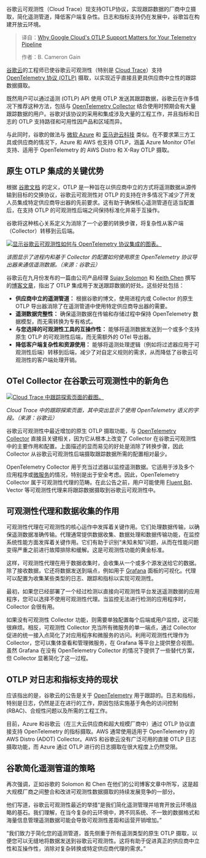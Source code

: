 <!--
title: 谷歌云OTLP支持：你的遥测管道为何不可或缺？
cover: https://cdn.thenewstack.io/media/2025/10/aa77c53c-google-cloud-observability-otlp-2.jpg
summary: 谷歌云可观测性（Cloud Trace）现支持OTLP协议，实现跟踪数据的厂商中立摄取，简化遥测管道，降低客户端复杂性。日志和指标支持仍在发展中，谷歌旨在构建开放云环境。
-->

谷歌云可观测性（Cloud Trace）现支持OTLP协议，实现跟踪数据的厂商中立摄取，简化遥测管道，降低客户端复杂性。日志和指标支持仍在发展中，谷歌旨在构建开放云环境。

> 译自：[Why Google Cloud's OTLP Support Matters for Your Telemetry Pipeline](https://thenewstack.io/why-google-clouds-otlp-support-matters-for-your-telemetry-pipeline/)
> 
> 作者：B. Cameron Gain

[谷歌云](https://cloud.google.com/?utm_content=inline+mention)的工程师已使谷歌云可观测性（特别是 [Cloud Trace](https://cloud.google.com/trace/docs/overview)）支持 [OpenTelemetry 协议 (OTLP)](https://opentelemetry.io/docs/specs/otel/protocol/) 摄取，以实现近乎直接且更具供应商中立性的跟踪数据摄取。

既然用户可以通过遥测 (OTLP) API 使用 OTLP 发送其跟踪数据，谷歌云在许多情况下推荐这种方法，包括与 [OpenTelemetry Collector](https://thenewstack.io/why-the-latest-advances-in-opentelemetry-are-significant/) 结合使用时预期会有大量跟踪数据的用户。谷歌对该协议的采用和集成涉及大量的工程工作，并且指标和日志的 OTLP 支持路径和可用性因产品和区域而异。

与此同时，谷歌的做法与 [微软 Azure](https://news.microsoft.com/?utm_content=inline+mention) 和 [亚马逊云科技](https://aws.amazon.com/?utm_content=inline+mention) 类似。在不要求第三方工具或供应商的情况下，Azure 和 AWS 也支持 OTLP，涵盖 Azure Monitor OTel 支持、适用于 OpenTelemetry 的 AWS Distro 和 X-Ray OTLP 摄取。

## 原生 OTLP 集成的关键优势

根据 [谷歌文档](https://cloud.google.com/learn/what-is-opentelemetry) 的定义，OTLP 是一种旨在以供应商中立的方式将遥测数据从源传输到目标的交换协议，谷歌云可观测性对 OTLP 的支持在许多情况下减少了开发人员集成特定供应商导出器的先前要求。这有助于确保核心遥测管道在适当配置后，在支持 OTLP 的可观测性后端之间保持标准化并易于互操作。

谷歌将这种核心关系定义为消除了一个必要的转换步骤，将复杂性从客户端（Collector）转移到云后端。

[![显示谷歌云可观测性如何与 OpenTelemetry 协议集成的图表。](https://cdn.thenewstack.io/media/2025/10/047495d8-google-cloud-otlp-1024x576.png)](https://cdn.thenewstack.io/media/2025/10/047495d8-google-cloud-otlp-1024x576.png)

*该图显示了进程内和基于 Collector 的配置如何使用原生 OpenTelemetry 协议导出器来通信遥测数据。（来源：谷歌云）*

谷歌云在九月份发布的一篇由公司产品经理 [Sujay Solomon](https://www.linkedin.com/in/sujay-solomon/) 和 [Keith Chen](https://www.linkedin.com/in/keith-chen-a4640679/) 撰写的[博客文章](https://cloud.google.com/blog/products/management-tools/opentelemetry-now-in-google-cloud-observability/)，指出了 OTLP 集成用于发送跟踪数据的好处。这些好处包括：

*   **供应商中立的遥测管道：** 根据谷歌的博文，使用进程内或 Collector 的原生 OTLP 导出器消除了在遥测管道中使用特定供应商导出器的需要。
*   **遥测数据完整性：** 确保遥测数据在传输和存储过程中保持 OpenTelemetry 数据模型，而无需转换为专有格式。
*   **与您选择的可观测性工具的互操作性：** 能够将遥测数据发送到一个或多个支持原生 OTLP 的可观测性后端，而无需额外的 OTel 导出器。
*   **降低客户端复杂性和资源使用：** 能够将遥测处理逻辑（例如将过滤器应用于可观测性后端）转移到后端，减少了对自定义规则的需求，从而降低了谷歌云可观测性的客户端处理开销。

## OTel Collector 在谷歌云可观测性中的新角色

[![Cloud Trace 中跟踪探索页面的截图。](https://cdn.thenewstack.io/media/2025/10/e7da2810-google-cloud-trace-explorer-1024x576.png)](https://cdn.thenewstack.io/media/2025/10/e7da2810-google-cloud-trace-explorer-1024x576.png)

*Cloud Trace 中的跟踪探索页面，其中突出显示了使用 OpenTelemetry 语义的字段。（来源：谷歌云）*

谷歌云可观测性中最近增加的原生 OTLP 摄取功能，与 [OpenTelemetry Collector](https://opentelemetry.io/docs/collector/) 直接且关键相关，因为它从根本上改变了 Collector 在谷歌云可观测性中的主要作用和配置。上面描述的显而易见的好处是消除了转换步骤，因此 Collector 从谷歌云可观测性后端摄取跟踪数据所需的配置相对最少。

OpenTelemetry Collector 用于充当过滤器以监控遥测数据。它适用于涉及多个应用程序或[微服务](https://thenewstack.io/introduction-to-microservices/)的情况，特别是出于安全考虑。因此，OpenTelemetry Collector 属于可观测性代理的范畴。在此公告之前，用户可能使用 [Fluent Bit](https://thenewstack.io/fluent-bit-core-concepts/)、Vector 等可观测性代理来将跟踪数据摄取到谷歌云可观测性中。

## 可观测性代理和数据收集的作用

可观测性代理在可观测性的核心运作中发挥着关键作用。它们处理数据传输，以确保遥测数据准确传输。代理通常提供数据收集、数据处理和数据传输功能，在监控系统性能方面发挥着关键作用。它们有助于识别“未知未知”问题，从而在性能问题变得严重之前进行故障排除和缓解。这是可观测性功能的黄金标准。

这样，可观测性代理在用于数据收集时，会收集从一个或多个源发送给它的数据。除了接收数据，它还将数据发送到端点，例如用于 [Grafana](https://thenewstack.io/grafanas-cto-on-the-state-of-the-observability-market/) 面板的可视化。代理可以配置为收集某些类型的日志、跟踪和指标以实现可观测性。

最初，如果您已经部署了一个经过检测以直接向可观测性平台发送遥测数据的应用程序，您可以选择不使用可观测性代理。当监控无法进行检测的应用程序时，Collector 会很有用。

如果没有可观测性 Collector 功能，则需要单独配置每个后端或用户监控，这可能很麻烦。相反，可观测性 Collector 充当所有微服务的单一端点，通过 Collector 促进的统一接入点简化了对应用程序和微服务的访问。利用可观测性代理作为 Collector，您可以集体查看和管理微服务，在 Grafana 等平台上提供整合视图。虽然 Grafana 在没有 OpenTelemetry Collector 的情况下提供了一些替代方案，但 Collector 显著简化了这一过程。

## OTLP 对日志和指标支持的现状

应该指出的是，谷歌云的公告是关于 [OpenTelemetry](https://thenewstack.io/what-is-opentelemetry-the-ultimate-guide/) 用于跟踪的。日志和指标，特别是日志，仍然是正在进行的工作，原因包括实施基于角色的访问控制 (RBAC)、合规性问题以及所需的工程工作。

目前，Azure 和谷歌云（在三大云供应商和超大规模厂商中）通过 OTLP 协议直接支持 OpenTelemetry 的指标摄取。AWS 通常使用适用于 OpenTelemetry 的 AWS Distro (ADOT) Collector。AWS 和谷歌云没有广泛可用的直接 OTLP 日志摄取功能，而 Azure 通过 OTLP 进行的日志摄取在很大程度上仍然受限。

## 谷歌简化遥测管道的策略

再次强调，正如谷歌的 Solomon 和 Chen 在他们的公司博客文章中所写，这是超大规模厂商之间整合和改进可观测性数据摄取的持续发展竞争的一部分。

他们写道，谷歌云可观测性最近的举措“是我们简化遥测管理并培育开放云环境战略的基石。我们理解，在当今复杂的云环境中，跨不同系统、不一致的数据格式和海量信息管理遥测数据可能会导致可观测性差距和运营开销增加。”

“我们致力于简化您的遥测管道，首先侧重于所有遥测类型的原生 OTLP 摄取，以便您可以无缝地将数据发送到谷歌云可观测性。这将有助于促进真正的供应商中立性和互操作性，消除对复杂转换或特定供应商代理的需求。”